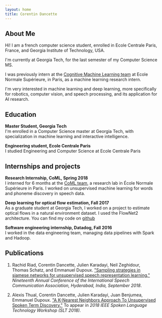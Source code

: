 ```yaml
---
layout: home
title: Corentin Dancette
---
```



## About Me

Hi! I am a french computer science student, enrolled in Ecole Centrale Paris, France, and Georgia Institute of Technology, USA.

I'm currently at Georgia Tech, for the last semester of my Computer Science MS.

I was previously intern at the [Cognitive Machine Learning team](http://www.lscp.net/persons/dupoux/bootphon/index.html) at Ecole Normale Supérieure, in Paris, as a machine learning research intern.

I'm very interested in machine learning and deep learning, more specifically for robotics, computer vision, and speech processing, and its application for AI research.

## Education

**Master Student, Georgia Tech**  
I'm enrolled in a Computer Science master at Georgia Tech, with specialization in machine learning and interactive intelligence.

**Engineering student, Ecole Centrale Paris**  
I studied Engineering and Computer Science at Ecole Centrale Paris

## Internships and projects

**Research Internship, CoML, Spring 2018**  
I interned for 6 months at the [CoML team](http://www.lscp.net/persons/dupoux/bootphon/index.html), a research lab in École Normale Supérieure in Paris. I worked on unsupervised machine learning for words and phoneme discovery
in speech data.

**Deep learning for optical flow estimation, Fall 2017**  
As a graduate student at Georgia Tech, I worked on a project to estimate optical flows in a natural environment dataset. 
I used the FlowNet2 architecture. You can find my code on [github](https://github.com/cdancette/flownet-tools)

**Software engineering internship, Datadog, Fall 2016**  
I worked in the data engineering team, managing data pipelines with Spark and Hadoop. 


## Publications

1. Rachid Riad, Corentin Dancette, Julien Karadayi, Neil Zeghidour, Thomas Schatz, and Emmanuel Dupoux. ["Sampling strategies in siamese networks for unsupervised speech representation learning."](https://arxiv.org/abs/1804.11297) *Nineteenth Annual Conference of the International Speech Communication Association, Hyderabad, India, September 2018*.

2. Alexis Thual, Corentin Dancette, Julien Karadayi, Juan Benjumea, Emmanuel Dupoux. ["A K-Nearest Neighbors Approach To Unsupervised Spoken Term Discovery."](/assets/knn-approach-unsupervised-std.pdf) To appear in *2018 IEEE Spoken Language Technology Workshop (SLT 2018).*

<!-- 
## Links

## Publications


## Typography


This is a [link](http://google.com). Something *italics* and something **bold**.

Here is a table

Year | Award | Category
-----|-------|--------
2014 | Emmy  | Won Outstanding Lead Actor in a miniseries or a movie
2015 | BAFTA | Nominated for Best Leading Actor for Sherlock
2014 | Satellite | Won Best Actor miniseries or television film

Here is a horizontal rule

---

Here is a blockquote

> To a great mind, nothing is little

## References

* Foo Bar: Head of Department, Placeholder Names, Lorem
* John Doe: Associate Professor, Department of Computer Science, Ipsum
 -->
